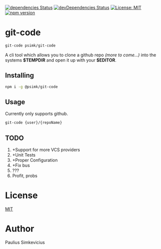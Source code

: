 [![dependencies Status](https://david-dm.org/psimk/git-code/status.svg)](https://david-dm.org/psimk/git-code) [![devDependencies Status](https://david-dm.org/psimk/git-code/dev-status.svg)](https://david-dm.org/psimk/git-code?type=dev) [![License: MIT](https://img.shields.io/badge/License-MIT-blue.svg)](https://opensource.org/licenses/MIT)
[![npm version](https://badge.fury.io/js/%40psimk%2Fgit-code.svg)](https://www.npmjs.com/package/@psimk/git-code)

# git-code

```bash
git-code psimk/git-code
```

A cli tool which allows you to clone a github repo _(more to come...)_
into the systems **\$TEMPDIR** and open it up with your **\$EDITOR**.

## Installing

```bash
npm i -g @psimk/git-code
```

## Usage

Currently only supports github.

```bash
git-code {user}/{repoName}
```

## TODO

1. +Support for more VCS providers
2. +Unit Tests
3. +Proper Configuration
4. +Fix bus
5. ???
6. Profit, probs

# License

[MIT](./LICENSE)

# Author

Paulius Simkevicius
